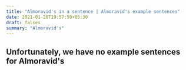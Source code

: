 ```yaml
---
title: "Almoravid's in a sentence | Almoravid's example sentences"
date: 2021-01-20T19:57:50+05:30
draft: falses
summary: "Almoravid's"
---
```

## Unfortunately, we have no example sentences for Almoravid's                 
